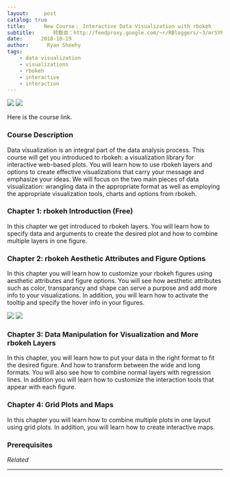 ```yaml
---
layout:     post
catalog: true
title:      New Course： Interactive Data Visualization with rbokeh
subtitle:      转载自：http://feedproxy.google.com/~r/RBloggers/~3/mrSYh0HrtdQ/
date:      2018-10-19
author:      Ryan Sheehy
tags:
    - data visualization
    - visualizations
    - rbokeh
    - interactive
    - interaction
---
```






![](https://i2.wp.com/res.cloudinary.com/dyd911kmh/image/upload/f_auto,q_auto:best/v1539956296/Interactive_Data_mwyg48.png?w=456&ssl=1)
![](https://i2.wp.com/res.cloudinary.com/dyd911kmh/image/upload/f_auto,q_auto:best/v1539956296/Interactive_Data_mwyg48.png?w=456&ssl=1)


Here is the course link.

### Course Description

Data visualization is an integral part of the data analysis process. This course will get you introduced to rbokeh: a visualization library for interactive web-based plots. You will learn how to use rbokeh layers and options to create effective visualizations that carry your message and emphasize your ideas. We will focus on the two main pieces of data visualization: wrangling data in the appropriate format as well as employing the appropriate visualization tools, charts and options from rbokeh.

### Chapter 1: rbokeh Introduction (Free)

In this chapter we get introduced to rbokeh layers. You will learn how to specify data and arguments to create the desired plot and how to combine multiple layers in one figure.

### Chapter 2: rbokeh Aesthetic Attributes and Figure Options

In this chapter you will learn how to customize your rbokeh figures using aesthetic attributes and figure options. You will see how aesthetic attributes such as color, transparancy and shape can serve a purpose and add more info to your visualizations. In addition, you will learn how to activate the tooltip and specify the hover info in your figures.

![](https://i2.wp.com/res.cloudinary.com/dyd911kmh/image/upload/f_auto,q_auto:best/v1539956383/Data_Viz_boop1i.png?w=456&ssl=1)
![](https://i2.wp.com/res.cloudinary.com/dyd911kmh/image/upload/f_auto,q_auto:best/v1539956383/Data_Viz_boop1i.png?w=456&ssl=1)


### Chapter 3: Data Manipulation for Visualization and More rbokeh Layers

In this chapter, you will learn how to put your data in the right format to fit the desired figure. And how to transform between the wide and long formats. You will also see how to combine normal layers with regression lines. In addition you will learn how to customize the interaction tools that appear with each figure.

### Chapter 4: Grid Plots and Maps

In this chapter you will learn how to combine multiple plots in one layout using grid plots. In addition, you will learn how to create interactive maps.

### Prerequisites


*Related*








---
